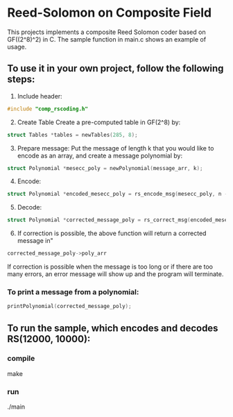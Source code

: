 # Reed-Solomon on Composite Field
This projects implements a composite Reed Solomon coder based on GF((2^8)^2) in C.
The sample function in main.c shows an example of usage.

## To use it in your own project, follow the following steps:

1. Include header:
```c
#include "comp_rscoding.h"
```

2. Create Table
Create a pre-computed table in GF(2^8) by:
```c
struct Tables *tables = newTables(285, 8);
```

3. Prepare message:
Put the message of length k that you would like to encode as an array, and create a message polynomial by:
```c
struct Polynomial *mesecc_poly = newPolynomial(message_arr, k);
```

4. Encode:
```c
struct Polynomial *encoded_mesecc_poly = rs_encode_msg(mesecc_poly, n - k, tables);
```

5. Decode:
```c
struct Polynomial *corrected_message_poly = rs_correct_msg(encoded_mesecc_poly, n - k, tables, 16);
```

6. If correction is possible, the above function will return a corrected message in"
```c
corrected_message_poly->poly_arr
```
If correction is possible when the message is too long or if there are too many errors, an error message will show up and the program will terminate.

### To print a message from a polynomial:
```c
printPolynomial(corrected_message_poly);
```

## To run the sample, which encodes and decodes RS(12000, 10000):
### compile
make

### run
./main
